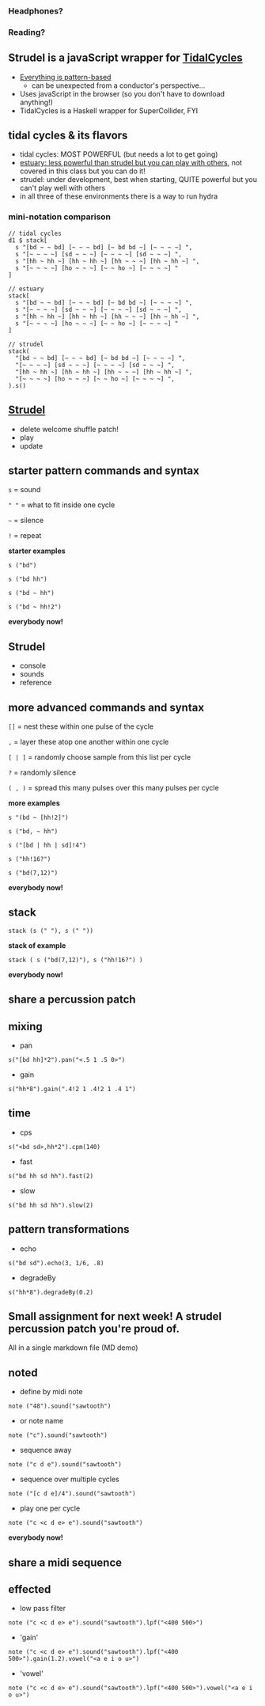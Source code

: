 ### Headphones?

### Reading?

## Strudel is a javaScript wrapper for [TidalCycles](https://tidalcycles.org/)
- [Everything is pattern-based](https://tidalcycles.org/docs/reference/cycles)
	- can be unexpected from a conductor's perspective...
- Uses javaScript in the browser (so you don't have to download anything!)
- TidalCycles is a Haskell wrapper for SuperCollider, FYI

## tidal cycles & its flavors
- tidal cycles: MOST POWERFUL (but needs a lot to get going)
- [estuary: less powerful than strudel but you can play with others](https://estuary.mcmaster.ca/), not covered in this class but you can do it!
- strudel: under development, best when starting, QUITE powerful but you can't play well with others
- in all three of these environments there is a way to run hydra


### mini-notation comparison
```
// tidal cycles
d1 $ stack[
  s "[bd ~ ~ bd] [~ ~ ~ bd] [~ bd bd ~] [~ ~ ~ ~] ",
  s "[~ ~ ~ ~] [sd ~ ~ ~] [~ ~ ~ ~] [sd ~ ~ ~] ",
  s "[hh ~ hh ~] [hh ~ hh ~] [hh ~ ~ ~] [hh ~ hh ~] ",
  s "[~ ~ ~ ~] [ho ~ ~ ~] [~ ~ ho ~] [~ ~ ~ ~] "
]

// estuary
stack[
  s "[bd ~ ~ bd] [~ ~ ~ bd] [~ bd bd ~] [~ ~ ~ ~] ",
  s "[~ ~ ~ ~] [sd ~ ~ ~] [~ ~ ~ ~] [sd ~ ~ ~] ",
  s "[hh ~ hh ~] [hh ~ hh ~] [hh ~ ~ ~] [hh ~ hh ~] ",
  s "[~ ~ ~ ~] [ho ~ ~ ~] [~ ~ ho ~] [~ ~ ~ ~] "
]

// strudel
stack(
  "[bd ~ ~ bd] [~ ~ ~ bd] [~ bd bd ~] [~ ~ ~ ~] ",
  "[~ ~ ~ ~] [sd ~ ~ ~] [~ ~ ~ ~] [sd ~ ~ ~] ",
  "[hh ~ hh ~] [hh ~ hh ~] [hh ~ ~ ~] [hh ~ hh ~] ",
  "[~ ~ ~ ~] [ho ~ ~ ~] [~ ~ ho ~] [~ ~ ~ ~] ",
).s()

```

## [Strudel](https://strudel.cc/)
- delete welcome shuffle patch!
- play
- update

## starter pattern commands and syntax
`s` = sound

`" "` = what to fit inside one cycle

`~` = silence

`!` = repeat

**starter examples**

`s ("bd")`

`s ("bd hh")`

`s ("bd ~ hh")`

`s ("bd ~ hh!2")`

**everybody now!**

## Strudel
- console
- sounds
- reference

## more advanced commands and syntax

`[]` = nest these within one pulse of the cycle

`,` = layer these atop one another within one cycle

`[ | ]` = randomly choose sample from this list per cycle

`?` = randomly silence

`( , )` = spread this many pulses over this many pulses per cycle

**more examples**

`s "(bd ~ [hh!2]")`

`s ("bd, ~ hh")`

`s ("[bd | hh | sd]!4")`

`s ("hh!16?")`

`s ("bd(7,12)")`

**everybody now!**

## stack 

`stack (s (" "),
s (" "))`


**stack of example**

`stack (
s ("bd(7,12)"),
s ("hh!16?")
)`

**everybody now!**

## share a percussion patch

## mixing
- pan

`s("[bd hh]*2").pan("<.5 1 .5 0>")`

- gain

`s("hh*8").gain(".4!2 1 .4!2 1 .4 1")`

## time

- cps

`s("<bd sd>,hh*2").cpm(140)`

- fast

`s("bd hh sd hh").fast(2) `

- slow

`s("bd hh sd hh").slow(2) `

## pattern transformations

- echo

`s("bd sd").echo(3, 1/6, .8)`

- degradeBy

`s("hh*8").degradeBy(0.2)`


## Small assignment for next week! A strudel percussion patch you're proud of.
All in a single markdown file (MD demo)

## noted

- define by midi note

`note ("48").sound("sawtooth")`

- or note name

`note ("c").sound("sawtooth")`

- sequence away

`note ("c d e").sound("sawtooth")`

- sequence over multiple cycles

`note ("[c d e]/4").sound("sawtooth")`

- play one per cycle

`note ("c <c d e> e").sound("sawtooth")`

**everybody now!**

## share a midi sequence

## effected

- low pass filter

`note ("c <c d e> e").sound("sawtooth").lpf("<400 500>")`

- 'gain'

`note ("c <c d e> e").sound("sawtooth").lpf("<400 500>").gain(1.2).vowel("<a e i o u>")`

- 'vowel'

`note ("c <c d e> e").sound("sawtooth").lpf("<400 500>").vowel("<a e i o u>")`
